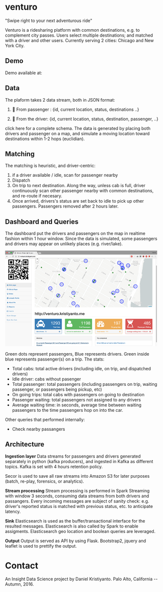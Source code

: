 # venturo
"Swipe right to your next adventurous ride"


Venturo is a ridesharing platform with common destinations, e.g. to complement city passes. Users select multiple destinations; and matched with a driver and other users. Currently serving 2 cities: Chicago and New York City.

## Demo
Demo available at:

## Data
The plaform takes 2 data stream, both in JSON format:

1. 🙋 From passenger : {id, current location, status, destinations ..}

2. 🚕 From the driver: {id, current location, status, destination, passenger, ..}

click here for a complete schema. The data is generated by placing both drivers and passenger on a map, and simulate a moving location toward destinations within 1-2 hops (euclidian).

## Matching
The matching is heuristic, and driver-centric: 
1) if a driver available / idle, scan for passenger nearby 
2) Dispatch 
3) On trip to next destination. Along the way, unless cab is full, driver continuously scan other passenger nearby with common destinations, and re-route if necesary.
4) Once arrived, drivers's status are set back to idle to pick up other passengers. Passengers removed after 2 hours later.


## Dashboard and Queries
The dashboard put the drivers and passengers on the map in realtime fashion within 1 hour window. Since the data is simulated, some passengers and drivers may appear on unlikely places (e.g. river/lake).


<img src="media/screenshot.png" width=500px />

Green dots represent passengers, Blue represents drivers. Green inside blue represents passenger(s) on a trip.
The stats:
- Total cabs: total active drivers (including idle, on trip, and dispatched drivers)
- Idle driver: cabs without pasenger
- Total passenger: total passengers (including passengers on trip, waiting passenger, or passengers being pickup, etc)
- On going trips: total cabs with passengers on going to destination
- Passenger waiting: total passengers not assigned to any drivers
- Average waiting time: in seconds, average time between waiting passengers to the time passengers hop on into the car.

Other queries that performed internally:
- Check nearby passangers

## Architecture
__Ingestion layer__
Data streams for passengers and drivers generated separately in python (kafka producers), and ingested in Kafka as different topics. Kafka is set with 4 hours retention policy.

Secor is used to save all raw streams into Amazon S3 for later purposes (batch, re-play, forensics, or analytics).

__Stream processing__
Stream processing is performed in Spark Streaming with window 3 seconds, consuming data streams from both drivers and passangers. Every incoming messages are subject of sanity check: e.g. driver's reported status is matched with previous status, etc. to anticipate latency.

__Sink__
Elasticsearch is used as the buffer/transactional interface for the resulted messages. Elasticsearch is also called by Spark to enable assigments. Elasticsearch geo location and boolean queries are leveraged. 

__Output__
Output is served as API by using Flask. Bootstrap2, jquery and leaflet is used to prettify the output.



# Contact
An Insight Data Science project by Daniel Kristiyanto.
Palo Alto, California -- Autumn, 2016.
